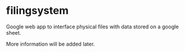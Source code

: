 # filingsystem
Google web app to interface physical files with data stored on a google sheet.

More information will be added later.


